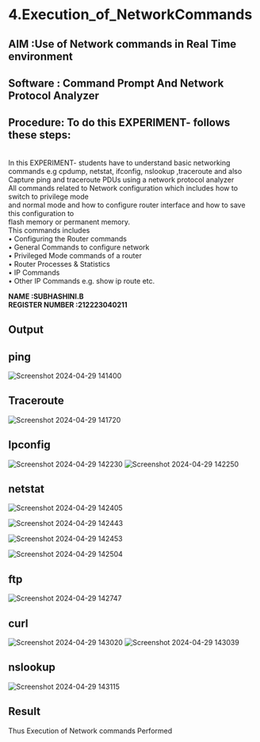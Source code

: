 # 4.Execution_of_NetworkCommands
## AIM :Use of Network commands in Real Time environment
## Software : Command Prompt And Network Protocol Analyzer
## Procedure: To do this EXPERIMENT- follows these steps:
<BR>
In this EXPERIMENT- students have to understand basic networking commands e.g cpdump, netstat, ifconfig, nslookup ,traceroute and also Capture ping and traceroute PDUs using a network protocol analyzer 
<BR>
All commands related to Network configuration which includes how to switch to privilege mode
<BR>
and normal mode and how to configure router interface and how to save this configuration to
<BR>
flash memory or permanent memory.
<BR>
This commands includes
<BR>
• Configuring the Router commands
<BR>
• General Commands to configure network
<BR>
• Privileged Mode commands of a router 
<BR>
• Router Processes & Statistics
<BR>
• IP Commands
<BR>
• Other IP Commands e.g. show ip route etc.
<BR> 

**NAME :SUBHASHINI.B**  
**REGISTER NUMBER :212223040211** 

## Output
## ping
![Screenshot 2024-04-29 141400](https://github.com/subha-shinibalasubramanian/4.Execution_of_NetworkCommends/assets/164154478/d0a0c8e6-83c8-4448-a3a5-15e8d9def1d9)
## Traceroute
![Screenshot 2024-04-29 141720](https://github.com/subha-shinibalasubramanian/4.Execution_of_NetworkCommends/assets/164154478/e582e50e-633b-4687-9c8f-953dbe24a9e2)

## Ipconfig
![Screenshot 2024-04-29 142230](https://github.com/subha-shinibalasubramanian/4.Execution_of_NetworkCommends/assets/164154478/4cccb1f0-5399-4337-84b3-3a5a8b63ab6a)
![Screenshot 2024-04-29 142250](https://github.com/subha-shinibalasubramanian/4.Execution_of_NetworkCommends/assets/164154478/00431785-44c7-4f9d-963a-dc32fde2f3e2)

## netstat
![Screenshot 2024-04-29 142405](https://github.com/subha-shinibalasubramanian/4.Execution_of_NetworkCommends/assets/164154478/0c519503-0014-4dd9-9106-a6b3dc549aa2)

![Screenshot 2024-04-29 142443](https://github.com/subha-shinibalasubramanian/4.Execution_of_NetworkCommends/assets/164154478/8d9f3469-4238-414d-aa0e-57334966267b)

![Screenshot 2024-04-29 142453](https://github.com/subha-shinibalasubramanian/4.Execution_of_NetworkCommends/assets/164154478/28de58ff-4a6f-4671-b36f-409890fba79b)

![Screenshot 2024-04-29 142504](https://github.com/subha-shinibalasubramanian/4.Execution_of_NetworkCommends/assets/164154478/bed87d8b-29e8-49b6-9ccb-3a17f82ccfe2)

## ftp
![Screenshot 2024-04-29 142747](https://github.com/subha-shinibalasubramanian/4.Execution_of_NetworkCommends/assets/164154478/a30af437-9f9a-43bc-97bc-c7094aac427f)

## curl
![Screenshot 2024-04-29 143020](https://github.com/subha-shinibalasubramanian/4.Execution_of_NetworkCommends/assets/164154478/f820732c-b08e-47ab-a5ed-9ea4f8280691)
![Screenshot 2024-04-29 143039](https://github.com/subha-shinibalasubramanian/4.Execution_of_NetworkCommends/assets/164154478/15cafc33-dfef-4782-9351-ef05f3e4e8cc)


## nslookup
![Screenshot 2024-04-29 143115](https://github.com/subha-shinibalasubramanian/4.Execution_of_NetworkCommends/assets/164154478/5bbdb475-7096-439a-b6f2-225981dc0526)



## Result
Thus Execution of Network commands Performed 
